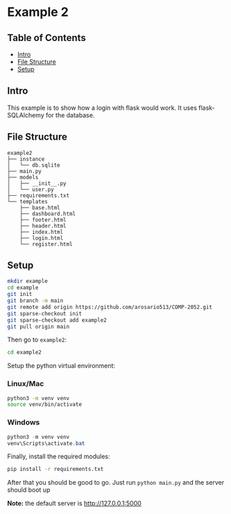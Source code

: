 # Example 2

## Table of Contents

- [Intro](#intro)
- [File Structure](#file%20structure)
- [Setup](#setup)

## Intro
This example is to show how a login with flask would work. It uses flask-SQLAlchemy for the database.

## File Structure
```
example2
├── instance
│   └── db.sqlite
├── main.py
├── models
│   ├── __init__.py
│   └── user.py
├── requirements.txt
└── templates
    ├── base.html
    ├── dashboard.html
    ├── footer.html
    ├── header.html
    ├── index.html
    ├── login.html
    └── register.html
```
## Setup
```bash
mkdir example
cd example
git init
git branch -m main
git remote add origin https://github.com/arosario513/COMP-2052.git
git sparse-checkout init
git sparse-checkout add example2
git pull origin main
```
Then go to `example2`:

```bash
cd example2
```

Setup the python virtual environment:

### Linux/Mac

```bash
python3 -m venv venv
source venv/bin/activate
```

### Windows

```powershell
python3 -m venv venv
venv\Scripts\activate.bat
```

Finally, install the required modules:

```bash
pip install -r requirements.txt
```

After that you should be good to go. Just run `python main.py` and the server should boot up

**Note:** the default server is http://127.0.0.1:5000
